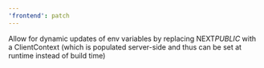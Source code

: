 ```yaml
---
'frontend': patch
---
```


Allow for dynamic updates of env variables by replacing NEXT*PUBLIC* with a ClientContext (which is populated server-side and thus can be set at runtime instead of build time)
